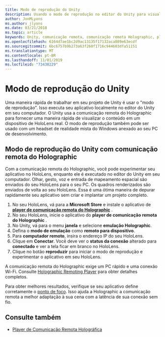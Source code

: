```yaml
---
title: Modo de reprodução do Unity
description: Usando o modo de reprodução no editor do Unity para visualizar as alterações em um dispositivo sem implantar um aplicativo.
author: JonMLyons
ms.author: jlyons
ms.date: 03/21/2018
ms.topic: article
keywords: Unity, comunicação remota, comunicação remota Holographic, player de comunicação remota Holographic
ms.openlocfilehash: 6164d7ae1bc2d9ac13135f17132aca089e63ecdf
ms.sourcegitcommit: 6bc6757b9b273a63f260f1716c944603dfa51151
ms.translationtype: MT
ms.contentlocale: pt-BR
ms.lasthandoff: 11/01/2019
ms.locfileid: "73438229"
---
```

# <a name="unity-play-mode"></a>Modo de reprodução do Unity

Uma maneira rápida de trabalhar em seu projeto de Unity é usar o "modo de reprodução". Isso executa seu aplicativo localmente no editor do Unity em seu computador. O Unity usa a comunicação remota do Holographic para fornecer uma maneira rápida de visualizar o conteúdo em um dispositivo de HoloLens real. O modo de reprodução também pode ser usado com um headset de realidade mista do Windows anexado ao seu PC de desenvolvimento.

## <a name="unity-play-mode-with-holographic-remoting"></a>Modo de reprodução do Unity com comunicação remota do Holographic

Com a comunicação remota do Holographic, você pode experimentar seu aplicativo no HoloLens, enquanto ele é executado no editor do Unity em seu computador. Olhar, gesto, voz e entrada de mapeamento espacial são enviados do seu HoloLens para o seu PC. Os quadros renderizados são enviados de volta ao seu HoloLens. Essa é uma ótima maneira de depurar rapidamente seu aplicativo sem criar e implantar um projeto completo.
1. No seu HoloLens, vá para a **Microsoft Store** e instale o aplicativo de **[player de comunicação remota do Holographic](https://www.microsoft.com/store/p/holographic-remoting-player/9nblggh4sv40)** .
2. No seu HoloLens, inicie o aplicativo do **player de comunicação remota do Holographic** .
3. No Unity, vá para o menu **janela** e selecione **emulação Holographic**.
4. Defina o **modo de emulação** como **remoto para dispositivo**.
5. Para **computador remoto**, insira o endereço IP do seu HoloLens.
6. Clique em **Conectar**. Você deve ver o **status da conexão** alterado para **conectado** e ver a tela ficar em branco no HoloLens.
7. Clique no botão **reproduzir** para iniciar o modo de reprodução e experimentar o aplicativo em seu HoloLens.

A comunicação remota do Holographic exige um PC rápido e uma conexão Wi-Fi. Consulte [Holographic Remoting Player](holographic-remoting-player.md) para obter detalhes completos.

Para obter melhores resultados, verifique se seu aplicativo define corretamente o [ponto de foco](focus-point-in-unity.md). Isso ajuda a Holographic a comunicação remota a melhor adaptação à sua cena com a latência de sua conexão sem fio.

## <a name="see-also"></a>Consulte também
* [Player de Comunicação Remota Holográfica](holographic-remoting-player.md)

